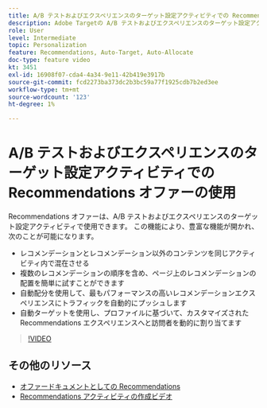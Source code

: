 ```yaml
---
title: A/B テストおよびエクスペリエンスのターゲット設定アクティビティでの Recommendations オファーの使用方法
description: Adobe Targetの A/B テストおよびエクスペリエンスのターゲット設定アクティビティで、Recommendations オファーを使用する方法を説明します。
role: User
level: Intermediate
topic: Personalization
feature: Recommendations, Auto-Target, Auto-Allocate
doc-type: feature video
kt: 3451
exl-id: 16908f07-cda4-4a34-9e11-42b419e3917b
source-git-commit: fcd2273ba373dc2b3bc59a77f1925cdb7b2ed3ee
workflow-type: tm+mt
source-wordcount: '123'
ht-degree: 1%

---
```


# A/B テストおよびエクスペリエンスのターゲット設定アクティビティでの Recommendations オファーの使用

Recommendations オファーは、A/B テストおよびエクスペリエンスのターゲット設定アクティビティで使用できます。 この機能により、豊富な機能が開かれ、次のことが可能になります。

* レコメンデーションとレコメンデーション以外のコンテンツを同じアクティビティ内で混在させる
* 複数のレコメンデーションの順序を含め、ページ上のレコメンデーションの配置を簡単に試すことができます
* 自動配分を使用して、最もパフォーマンスの高いレコメンデーションエクスペリエンスにトラフィックを自動的にプッシュします
* 自動ターゲットを使用し、プロファイルに基づいて、カスタマイズされた Recommendations エクスペリエンスへと訪問者を動的に割り当てます

>[!VIDEO](https://video.tv.adobe.com/v/28878?quality=12)

## その他のリソース

* [ オファードキュメントとしての Recommendations](https://experienceleague.adobe.com/docs/target/using/recommendations/recommendations-as-an-offer.html?lang=ja)
* [Recommendations アクティビティの作成ビデオ](create-a-recommendations-activity.md)
